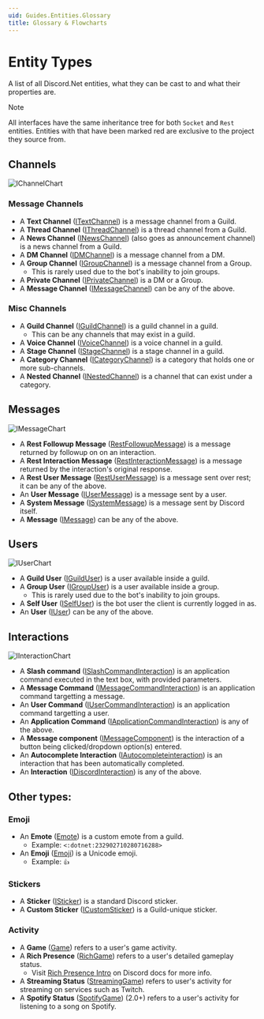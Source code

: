 ```yaml
---
uid: Guides.Entities.Glossary
title: Glossary & Flowcharts
---
```


# Entity Types

A list of all Discord.Net entities, what they can be cast to and what their properties are.

> [!NOTE]
> All interfaces have the same inheritance tree for both `Socket` and `Rest` entities.
> Entities with that have been marked red are exclusive to the project they source from.

## Channels

![IChannelChart](images/IChannel.png)

### Message Channels
* A **Text Channel** ([ITextChannel]) is a message channel from a Guild.
* A **Thread Channel** ([IThreadChannel]) is a thread channel from a Guild.
* A **News Channel** ([INewsChannel]) (also goes as announcement channel) is a news channel from a Guild.
* A **DM Channel** ([IDMChannel]) is a message channel from a DM.
* A **Group Channel** ([IGroupChannel]) is a message channel from a Group.
	- This is rarely used due to the bot's inability to join groups.
* A **Private Channel** ([IPrivateChannel]) is a DM or a Group.
* A **Message Channel** ([IMessageChannel]) can be any of the above.

### Misc Channels
* A **Guild Channel** ([IGuildChannel]) is a guild channel in a guild.
	- This can be any channels that may exist in a guild.
* A **Voice Channel** ([IVoiceChannel]) is a voice channel in a guild.
* A **Stage Channel** ([IStageChannel]) is a stage channel in a guild.
* A **Category Channel** ([ICategoryChannel]) is a category that
holds one or more sub-channels.
* A **Nested Channel** ([INestedChannel]) is a channel that can
exist under a category.

[INestedChannel]: xref:Discord.INestedChannel
[IGuildChannel]: xref:Discord.IGuildChannel
[IMessageChannel]: xref:Discord.IMessageChannel
[ITextChannel]: xref:Discord.ITextChannel
[IGroupChannel]: xref:Discord.IGroupChannel
[IDMChannel]: xref:Discord.IDMChannel
[IPrivateChannel]: xref:Discord.IPrivateChannel
[IVoiceChannel]: xref:Discord.IVoiceChannel
[ICategoryChannel]: xref:Discord.ICategoryChannel
[IChannel]: xref:Discord.IChannel
[IThreadChannel]: xref:Discord.IThreadChannel
[IStageChannel]: xref:Discord.IStageChannel
[INewsChannel]: xref:Discord.INewsChannel

## Messages

![IMessageChart](images/IMessage.png)

* A **Rest Followup Message** ([RestFollowupMessage]) is a message returned by followup on on an interaction.
* A **Rest Interaction Message** ([RestInteractionMessage]) is a message returned by the interaction's original response.
* A **Rest User Message** ([RestUserMessage]) is a message sent over rest; it can be any of the above.
* An **User Message** ([IUserMessage]) is a message sent by a user.
* A **System Message** ([ISystemMessage]) is a message sent by Discord itself.
* A **Message** ([IMessage]) can be any of the above.

[RestFollowupMessage]: xref:Discord.Rest.RestFollowupMessage
[RestInteractionMessage]: xref:Discord.Rest.RestInteractionMessage
[RestUserMEssage]: xref:Discord.Rest.RestUserMessage
[IUserMessage]: xref:Discord.IUserMessage
[ISystemMessage]: xref:Discord.ISystemMessage
[IMessage]: xref:Discord.IMessage

## Users

![IUserChart](images/IUser.png)

* A **Guild User** ([IGuildUser]) is a user available inside a guild.
* A **Group User** ([IGroupUser]) is a user available inside a group.
	- This is rarely used due to the bot's inability to join groups.
* A **Self User** ([ISelfUser]) is the bot user the client is currently logged in as.
* An **User** ([IUser]) can be any of the above.

[IGuildUser]: xref:Discord.IGuildUser
[IGroupUser]: xref:Discord.IGroupUser
[ISelfUser]: xref:Discord.ISelfUser
[IUser]: xref:Discord.IUser

## Interactions

![IInteractionChart](images/IInteraction.png)

* A **Slash command** ([ISlashCommandInteraction]) is an application command executed in the text box, with provided parameters.
* A **Message Command** ([IMessageCommandInteraction]) is an application command targetting a message.
* An **User Command** ([IUserCommandInteraction]) is an application command targetting a user.
* An **Application Command** ([IApplicationCommandInteraction]) is any of the above.
* A **Message component** ([IMessageComponent]) is the interaction of a button being clicked/dropdown option(s) entered.
* An **Autocomplete Interaction** ([IAutocompleteinteraction]) is an interaction that has been automatically completed.
* An **Interaction** ([IDiscordInteraction]) is any of the above.

[ISlashCommandInteraction]: xref:Discord.ISlashCommandInteraction
[IMessageCommandInteraction]: xref:Discord.IMessageCommandInteraction
[IUserCommandInteraction]: xref:Discord.IUserCommandInteraction
[IApplicationCommandInteraction]: xref:Discord.IApplicationCommandInteraction
[IMessageComponent]: xref:Discord.IMessageComponent
[IAutocompleteinteraction]: xref:Discord.IAutocompleteInteraction
[IDiscordInteraction]: xref:Discord.IDiscordInteraction

## Other types:

### Emoji

* An **Emote** ([Emote]) is a custom emote from a guild.
	- Example: `<:dotnet:232902710280716288>`
* An **Emoji** ([Emoji]) is a Unicode emoji.
	- Example: `👍`

[Emote]: xref:Discord.Emote
[Emoji]: xref:Discord.Emoji

### Stickers

* A **Sticker** ([ISticker]) is a standard Discord sticker.
* A **Custom Sticker** ([ICustomSticker]) is a Guild-unique sticker.

[ISticker]: xref:Discord.ISticker
[ICustomSticker]: xref:Discord.ICustomSticker

### Activity

* A **Game** ([Game]) refers to a user's game activity.
* A **Rich Presence** ([RichGame]) refers to a user's detailed
gameplay status.
	- Visit [Rich Presence Intro] on Discord docs for more info.
* A **Streaming Status** ([StreamingGame]) refers to user's activity
for streaming on services such as Twitch.
* A **Spotify Status** ([SpotifyGame]) (2.0+) refers to a user's
activity for listening to a song on Spotify.

[Game]: xref:Discord.Game
[RichGame]: xref:Discord.RichGame
[StreamingGame]: xref:Discord.StreamingGame
[SpotifyGame]: xref:Discord.SpotifyGame
[Rich Presence Intro]: https://discord.com/developers/docs/rich-presence/best-practices
